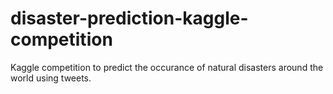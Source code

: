 # disaster-prediction-kaggle-competition
Kaggle competition to predict the occurance of natural disasters around the world using tweets. 
